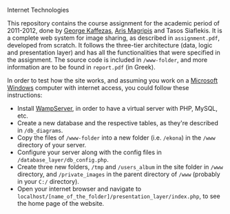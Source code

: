  Internet Technologies

This repository contains the course assignment for the academic period of 2011-2012, done by
[George Kaffezas](https://github.com/gkffzs), [Aris Magripis](https://github.com/aris-mag) and Tasos Siaflekis. It is a
complete web system for image sharing, as described in `assignment.pdf`, developed from scratch. It follows the
three-tier architecture (data, logic and presentation layer) and has all the functionalities that were specified in the
assignment. The source code is included in `/www-folder`, and more information are to be found in `report.pdf`
(in Greek).

In order to test how the site works, and assuming you work on a
[Microsoft Windows](https://www.microsoft.com/el-gr/windows/) computer with internet access, you could follow these
instructions:
- Install [WampServer](http://www.wampserver.com/en/), in order to have a virtual server with PHP, MySQL, etc.
- Create a new database and the respective tables, as they're described in `/db_diagrams`.
- Copy the files of `/www-folder` into a new folder (i.e. `/ekona`) in the `/www` directory of your server.
- Configure your server along with the config files in `/database_layer/db_config.php`.
- Create three new folders, `/tmp` and `/users_album` in the site folder in `/www` directory, and `/private_images` in the parent directory of `/www` (probably in your `C:/` directory).
- Open your internet browser and navigate to `localhost/[name_of_the_folder]/presentation_layer/index.php`, to see the home page of the website.

